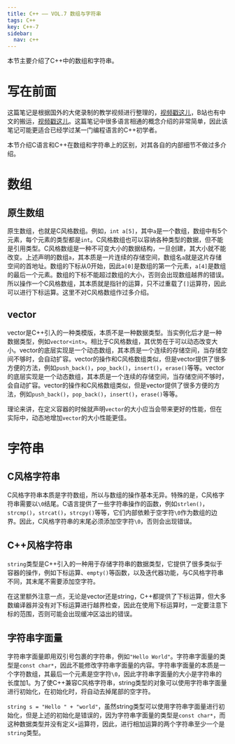```yaml
---
title: C++ —— VOL.7 数组与字符串
tags: C++
key: C++-7
sidebar:
  nav: c++
---
```


本节主要介绍了C++中的数组和字符串。<!--more-->

# 写在前面

这篇笔记是根据国外的大佬录制的教学视频进行整理的，[视频戳这儿](https://www.youtube.com/watch?v=18c3MTX0PK0&list=PLlrATfBNZ98dudnM48yfGUldqGD0S4FFb)，B站也有中文的搬运，[视频戳这儿](https://www.bilibili.com/video/BV1N24y1B7nQ?p=2&vd_source=0307132b97183cff4ff2138cf704f827)。这篇笔记中很多语言相通的概念介绍的非常简单，因此该笔记可能更适合已经学过某一门编程语言的C++初学者。

本节介绍C语言和C++在数组和字符串上的区别，对其各自的内部细节不做过多介绍。

# 数组

## 原生数组

原生数组，也就是C风格数组。例如，`int a[5]`，其中`a`是一个数组，数组中有5个元素，每个元素的类型都是`int`。C风格数组也可以容纳各种类型的数据，但不能是引用类型。C风格数组是一种不可变大小的数据结构，一旦创建，其大小就不能改变。上述声明的数组`a`，其本质是一片连续的存储空间，数组名`a`就是这片存储空间的首地址。数组的下标从0开始，因此`a[0]`是数组的第一个元素，`a[4]`是数组的最后一个元素。数组的下标不能超过数组的大小，否则会出现数组越界的错误。所以操作一个C风格数组，其本质就是指针的运算，只不过重载了`[]`运算符，因此可以进行下标运算。这里不对C风格数组作过多介绍。

## vector

vector是C++引入的一种类模版，本质不是一种数据类型。当实例化后才是一种数据类型，例如`vector<int>`。相比于C风格数组，其优势在于可以动态改变大小。vector的底层实现是一个动态数组，其本质是一个连续的存储空间，当存储空间不够时，会自动扩容。vector的操作和C风格数组类似，但是vector提供了很多方便的方法，例如`push_back()`，`pop_back()`，`insert()`，`erase()`等等。vector的底层实现是一个动态数组，其本质是一个连续的存储空间，当存储空间不够时，会自动扩容。vector的操作和C风格数组类似，但是vector提供了很多方便的方法，例如`push_back()`，`pop_back()`，`insert()`，`erase()`等等。

理论来讲，在定义容器的时候就声明`vector`的大小应当会带来更好的性能，但在实际中，动态地增加`vector`的大小性能更佳。

# 字符串

## C风格字符串

C风格字符串本质是字符数组，所以与数组的操作基本无异。特殊的是，C风格字符串需要以`\0`结尾。C语言提供了一些字符串操作的函数，例如`strlen()`，`strcmp()`，`strcat()`，`strcpy()`等等，它们内部依赖于空字符`\0`作为数组的边界。因此，C风格字符串的末尾必须添加空字符`\0`，否则会出现错误。

## C++风格字符串

`string`类型是C++引入的一种用于存储字符串的数据类型，它提供了很多类似于容器的操作，例如下标运算、`empty()`等函数，以及迭代器功能，与C风格字符串不同，其末尾不需要添加空字符。

在这里额外注意一点，无论是vector还是string，C++都提供了下标运算，但大多数编译器并没有对下标运算进行越界检查，因此在使用下标运算时，一定要注意下标的范围，否则可能会出现缓冲区溢出的错误。

## 字符串字面量

字符串字面量即用双引号包裹的字符串，例如`"Hello World"`。字符串字面量的类型是`const char*`，因此不能修改字符串字面量的内容。字符串字面量的本质是一个字符数组，其最后一个元素是空字符`\0`，因此字符串字面量的大小是字符串的长度加1。为了使C++兼容C风格字符串，string类型的对象可以使用字符串字面量进行初始化，在初始化时，将自动去掉尾部的空字符。

`string s = "Hello " + "world"`，虽然string类型可以使用字符串字面量进行初始化，但是上述的初始化是错误的，因为字符串字面量的类型是`const char*`，而这种数据类型并没有定义`+`运算符，因此，进行相加运算的两个字符串至少一个是`string`类型。